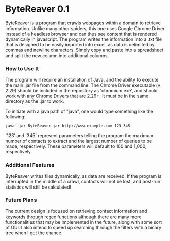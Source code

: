 # ByteReaver 0.1

ByteReaver is a program that crawls webpages within a domain to retrieve information. Unlike many other spiders, this one uses Google Chrome Driver instead of a headless browser and can thus see content that is rendered dynamically in javascript. The program writes the information into a .txt file that is designed to be easily imported into excel, as data is delimited by commas and newline characters. Simply copy and paste into a spreadsheet and split the new column into additional columns.

### How to Use It

The program will require an installation of Java, and the ability to execute the main .jar file from the command line. The Chrome Driver executable (v 2.29) should be included in the repository as 'chromium.exe', and should work with any Chrome Drivers that are 2.29+. It must be in the same directory as the .jar to work.

To initiate with a java path of "java", one would type something like the following:

`java -jar ByteReaver.jar http://www.example.com 123 345`

'123' and '345' represent parameters telling the program the maximum number of contacts to extract and the largest number of queries to be made, respectively. These parameters will default to 100 and 1,000, respectively.

### Additional Features

ByteReaver writes files dynamically, as data are received. If the program is interrupted in the middle of a crawl, contacts will not be lost, and post-run statistics will still be calculated!

### Future Plans

The current design is focused on retrieving contact information and keywords through regex functions although there are many more functionalities that may be implemented in the future, along with some sort of GUI. I also intend to speed up searching through the filters with a binary tree when I get the chance.
